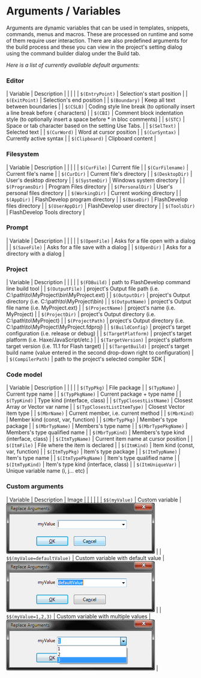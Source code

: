 # Arguments / Variables

Arguments are dynamic variables that can be used in templates, snippets, commands, menus and macros. These are processed on runtime and some of them require user interaction. There are also predefined arguments for the build process and these you can view in the project's setting dialog using the command builder dialog under the Build tab.

_Here is a list of currently available default arguments:_

### Editor

| Variable | Description |
|  |  |
| `$(EntryPoint)` | Selection's start position |
| `$(ExitPoint)` | Selection's end position |
| `$(Boundary)` | Keep all text between boundaries |
| `$(CSLB)` | Coding style line break (to optionally insert a line break before { characters) |
| `$(CBI)` | Comment block indentation style (to optionally insert a space before * in bloc comments) |
| `$(STC)` | Space or tab character based on the setting Use Tabs. |
| `$(SelText)` | Selected text |
| `$(CurWord)` | Word at cursor position |
| `$(CurSyntax)` | Currently active syntax |
| `$(Clipboard)` | Clipboard content |

### Filesystem

| Variable | Description |
|  |  |
| `$(CurFile)` | Current file |
| `$(CurFilename)` | Current file's name |
| `$(CurDir)` | Current file's directory |
| `$(DesktopDir)` | User's desktop directory |
| `$(SystemDir)` | Windows system directory |
| `$(ProgramsDir)` | Program Files directory |
| `$(PersonalDir)` | User's personal files directory |
| `$(WorkingDir)` | Current working directory |
| `$(AppDir)` | FlashDevelop program directory |
| `$(BaseDir)` | FlashDevelop files directory |
| `$(UserAppDir)` | FlashDevelop user directory |
| `$(ToolsDir)` | FlashDevelop Tools directory |

  
### Prompt

| Variable | Description |
|  |  |
| `$(OpenFile)` | Asks for a file open with a dialog |
| `$(SaveFile)` | Asks for a file save with a dialog |
| `$(OpenDir)` | Asks for a directory with a dialog |

  
### Project

| Variable | Description |
|  |  |
| `$(FDBuild)` | path to FlashDevelop command line build tool |
| `$(OutputFile)` | project's Output file path (i.e. C:\path\to\MyProject\bin\MyProject.ext) |
| `$(OutputDir)` | project's Output directory (i.e. C:\path\to\MyProject\bin) |
| `$(OutputName)` | project's Output file name (i.e. MyProject.ext) |
| `$(ProjectName)` | project's name (i.e. MyProject) |
| `$(ProjectDir)` | project's Output directory (i.e. C:\path\to\MyProject) |
| `$(ProjectPath)` | project's Output directory (i.e. C:\path\to\MyProject\MyProject.fdproj) |
| `$(BuildConfig)` | project's target configuration (i.e. release or debug) |
| `$(TargetPlatform)` | project's target platform (i.e. Haxe/JavaScript/etc.) |
| `$(TargetVersion)` | project's platform target version (i.e. 11.1 for Flash target) |
| `$(TargetBuild)` | project's target build name (value entered in the second drop-down right to configuration) |
| `$(CompilerPath)` | path to the project's selected compiler SDK |
  
### Code model

| Variable | Description |
|  |  |
| `$(TypPkg)` | File package |
| `$(TypName)` | Current type name |
| `$(TypPkgName)` | Current package + type name |
| `$(TypKind)` | Type kind (interface, class) |
| `$(TypClosestListName)` | Closest Array or Vector var name |
| `$(TypClosestListItemType)` | Closest Vector item type |
| `$(MbrName)` | Current member, i.e. current method |
| `$(MbrKind)` | Member kind (const, var, function) |
| `$(MbrTypPkg)` | Member's type package |
| `$(MbrTypName)` | Members's type name |
| `$(MbrTypePkgName)` | Members's type qualified name |
| `$(MbrTypKind)` | Members's type kind (interface, class) |
| `$(ItmTypName)` | Current item name at cursor position |
| `$(ItmFile)` | File where the item is declared |
| `$(ItmKind)` | Item kind (const, var, function) |
| `$(ItmTypPkg)` | Item's type package |
| `$(ItmTypName)` | Item's type name |
| `$(ItmTypePkgName)` | Item's type qualified name |
| `$(ItmTypKind)` | Item's type kind (interface, class) |
| `$(ItmUniqueVar)` | Unique variable name (i, j... etc) |

### Custom arguments

| Variable | Description | Image | 
|  |  |  |
| `$$(myValue)` | Custom variable | ![custom arguments](img/custom-argument-1.png) |
| `$$(myValue=defaultValue)` | Custom variable with default value | ![custom arguments](img/custom-argument-2.png) |
| `$$(myValue=1,2,3)` | Custom variable with multiple values | ![custom arguments](img/custom-argument-3.png) |

